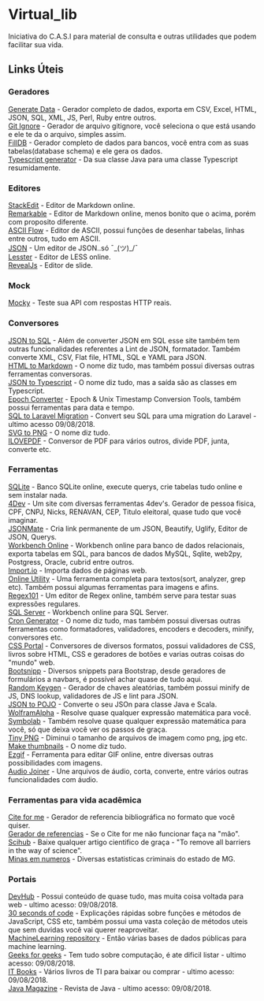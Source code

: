 # Virtual_lib

Iniciativa do C.A.S.I para material de consulta e outras utilidades que podem facilitar sua vida.

## Links Úteis

### Geradores
[Generate Data](http://www.generatedata.com/) - Gerador completo de dados, exporta em CSV, Excel, HTML, JSON, SQL, XML, JS, Perl, Ruby entre outros.  
[Git Ignore](https://www.gitignore.io/) - Gerador de arquivo gitignore, você seleciona o que está usando e ele te da o arquivo, simples assim.  
[FillDB](http://filldb.info/) - Gerador completo de dados para bancos, você entra com as suas tabelas(database schema) e ele gera os dados.  
[Typescript generator](https://github.com/vojtechhabarta/typescript-generator) - Da sua classe Java para uma classe Typescript resumidamente.  

### Editores
[StackEdit](https://stackedit.io/app#) - Editor de Markdown online.  
[Remarkable](https://jonschlinkert.github.io/remarkable/demo/) - Editor de Markdown online, menos bonito que o acima, porém com proposito diferente.  
[ASCII Flow](http://asciiflow.com/) - Editor de ASCII, possui funções de desenhar tabelas, linhas entre outros, tudo em ASCII.  
[JSON](https://jsoneditoronline.org/) - Um editor de JSON..só ¯\_(ツ)_/¯  
[Lesster](https://lesstester.com/) - Editor de LESS online.  
[RevealJs](https://slides.com/) - Editor de slide.  

### Mock
[Mocky](https://www.mocky.io/) - Teste sua API com respostas HTTP reais.  

### Conversores
[JSON to SQL](http://convertjson.com/json-to-sql.htm) - Além de converter JSON em SQL esse site também tem outras funcionalidades referentes a Lint de JSON, formatador. Também converte XML, CSV, Flat file, HTML, SQL e YAML para JSON.  
[HTML to Markdown](https://www.browserling.com/tools/html-to-markdown) - O nome diz tudo, mas também possui diversas outras ferramentas conversoras.  
[JSON to Typescript](http://json2ts.com/) - O nome diz tudo, mas a saída são as classes em Typescript.  
[Epoch Converter](https://www.epochconverter.com/) - Epoch & Unix Timestamp Conversion Tools, também possui ferramentas para data e tempo.  
[SQL to Laravel Migration](http://www.adolfocuadros.com/sql_to_laravel/) - Convert seu SQL para uma migration do Laravel - ultimo acesso 09/08/2018.  
[SVG to PNG](https://svgtopng.com/pt/) - O nome diz tudo.  
[ILOVEPDF](http://www.ilovepdf.com/pt) - Conversor de PDF para vários outros, divide PDF, junta, converte etc.  

### Ferramentas
[SQLite](https://sqliteonline.com/#) - Banco SQLite online, execute querys, crie tabelas tudo online e sem instalar nada.    
[4Dev](https://www.4devs.com.br/gerador_de_pessoas) - Um site com diversas ferramentas 4dev's. Gerador de pessoa fisica, CPF, CNPJ, Nicks, RENAVAN, CEP, Titulo eleitoral, quase tudo que você imaginar.  
[JSONMate](http://jsonmate.com/) - Cria link permanente de um JSON, Beautify, Uglify, Editor de JSON, Querys.  
[Workbench Online](http://ondras.zarovi.cz/sql/demo/) - Workbench online para banco de dados relacionais, exporta tabelas em SQL, para bancos de dados MySQL, Sqlite, web2py, Postgress, Oracle, cubrid entre outros.  
[Import.io](https://www.import.io/) - Importa dados de páginas web.  
[Online Utility](https://www.online-utility.org/) - Uma ferramenta completa para textos(sort, analyzer, grep etc). Também possui algumas ferramentas para imagens e afins.  
[Regex101](https://regex101.com/) - Um editor de Regex online, também serve para testar suas expressões regulares.  
[SQL Server](https://app.sqldbm.com/SQLServer/Draft/) - Workbench online para SQL Server.  
[Cron Generator](https://www.freeformatter.com/cron-expression-generator-quartz.html) - O nome diz tudo, mas também possui diversas outras ferramentas como formatadores, validadores, encoders e decoders, minify, conversores etc.  
[CSS Portal](https://www.cssportal.com) - Conversores de diversos formatos, possui validadores de CSS, livros sobre HTML, CSS e geradores de botões e varias outras coisas do "mundo" web.  
[Bootsnipp](https://bootsnipp.com/) - Diversos snippets para Bootstrap, desde geradores de formulários a navbars, é possível achar quase de tudo aqui.  
[Random Keygen](https://randomkeygen.com/) - Gerador de chaves aleatórias, também possui minify de JS, DNS lookup, validadores de JS e lint para JSON.  
[JSON to POJO](http://www.jsonschema2pojo.org/) - Converte o seu JSOn para classe Java e Scala.  
[WolframAlpha](https://www.wolframalpha.com/) - Resolve quase qualquer expressão matemática para você.  
[Symbolab](https://www.symbolab.com/) - Também resolve quase qualquer expressão matemática para você, só que deixa você ver os passos de graça.  
[Tiny PNG](https://tinypng.com/) - Diminui o tamanho de arquivos de imagem como png, jpg etc.  
[Make thumbnails](http://makethumbnails.com/#options) - O nome diz tudo.  
[Ezgif](https://ezgif.com/) - Ferramenta para editar GIF online, entre diversas outras possibilidades com imagens.  
[Audio Joiner](https://audio-joiner.com/pt/) - Une arquivos de áudio, corta, converte, entre vários outras funcionalidades com áudio.  

### Ferramentas para vida acadêmica
[Cite for me](http://www.citethisforme.com/pt) - Gerador de referencia bibliográfica no formato que você quiser.  
[Gerador de referencias](http://novo.more.ufsc.br/homepage/inserir_homepage) - Se o Cite for me não funcionar faça na "mão".   
[Scihub](https://sci-hub.tw/) - Baixe qualquer artigo cientifico de graça - "To remove all barriers in the way of science".  
[Minas em numeros](http://www.numeros.mg.gov.br) - Diversas estatisticas criminais do estado de MG.  

### Portais
[DevHub](https://devhub.io/) - Possui conteúdo de quase tudo, mas muita coisa voltada para web - ultimo acesso: 09/08/2018.  
[30 seconds of code](https://30secondsofcode.org/index) - Explicações rápidas sobre funções e métodos de JavaScript, CSS etc, também possui uma vasta coleção de métodos uteis que sem duvidas você vai querer reaproveitar.  
[MachineLearning repository](http://archive.ics.uci.edu/ml/datasets.html?format=&task=cla&att=&area=&numAtt=&numIns=&type=&sort=nameUp&view=table) - Então várias bases de dados públicas para machine learning.  
[Geeks for geeks](https://www.geeksforgeeks.org/) - Tem tudo sobre computação, é ate dificil listar - ultimo acesso: 09/08/2018.  
[IT Books](http://it-ebooks.info/) - Vários livros de TI para baixar ou comprar - ultimo acesso: 09/08/2018.  
[Java Magazine](http://www.javamagazine.mozaicreader.com/#&pageSet=0&page=0&contentItem=0) - Revista de Java - ultimo acesso: 09/08/2018.  
